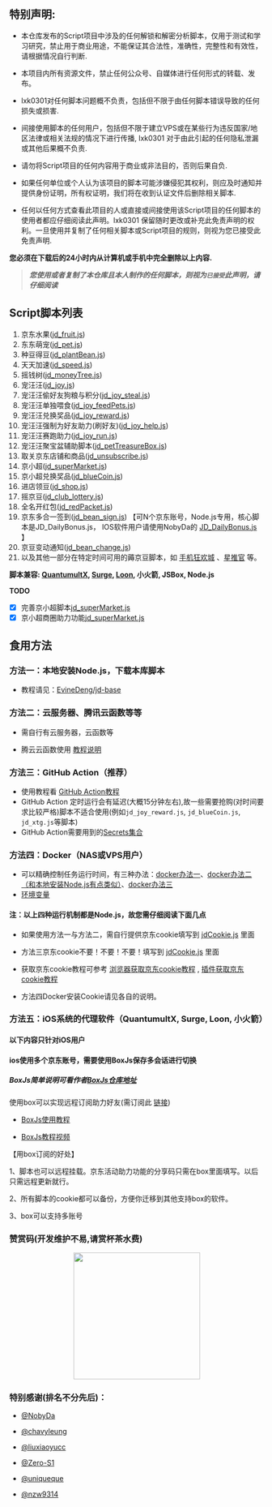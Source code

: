 ## 特别声明: 

* 本仓库发布的Script项目中涉及的任何解锁和解密分析脚本，仅用于测试和学习研究，禁止用于商业用途，不能保证其合法性，准确性，完整性和有效性，请根据情况自行判断.

* 本项目内所有资源文件，禁止任何公众号、自媒体进行任何形式的转载、发布。

* lxk0301对任何脚本问题概不负责，包括但不限于由任何脚本错误导致的任何损失或损害.

* 间接使用脚本的任何用户，包括但不限于建立VPS或在某些行为违反国家/地区法律或相关法规的情况下进行传播, lxk0301 对于由此引起的任何隐私泄漏或其他后果概不负责.

* 请勿将Script项目的任何内容用于商业或非法目的，否则后果自负.

* 如果任何单位或个人认为该项目的脚本可能涉嫌侵犯其权利，则应及时通知并提供身份证明，所有权证明，我们将在收到认证文件后删除相关脚本.

* 任何以任何方式查看此项目的人或直接或间接使用该Script项目的任何脚本的使用者都应仔细阅读此声明。lxk0301 保留随时更改或补充此免责声明的权利。一旦使用并复制了任何相关脚本或Script项目的规则，则视为您已接受此免责声明.

 **您必须在下载后的24小时内从计算机或手机中完全删除以上内容.**  </br>
> ***您使用或者复制了本仓库且本人制作的任何脚本，则视为`已接受`此声明，请仔细阅读*** 

## Script脚本列表

1.  京东水果([jd_fruit.js](https://raw.githubusercontent.com/lxk0301/scripts/master/jd_fruit.js))
2.  东东萌宠([jd_pet.js](https://raw.githubusercontent.com/lxk0301/scripts/master/jd_pet.js))
4.  种豆得豆([jd_plantBean.js](https://raw.githubusercontent.com/lxk0301/scripts/master/jd_plantBean.js))
5.  天天加速([jd_speed.js](https://raw.githubusercontent.com/lxk0301/scripts/master/jd_speed.js))
6.  摇钱树([jd_moneyTree.js](https://raw.githubusercontent.com/lxk0301/scripts/master/jd_moneyTree.js))
6.  宠汪汪([jd_joy.js](https://raw.githubusercontent.com/lxk0301/scripts/master/jd_joy.js))
7.  宠汪汪偷好友狗粮与积分([jd_joy_steal.js](https://raw.githubusercontent.com/lxk0301/scripts/master/jd_joy_steal.js))
8.  宠汪汪单独喂食([jd_joy_feedPets.js](https://raw.githubusercontent.com/lxk0301/scripts/master/jd_joy_feedPets.js))
9.  宠汪汪兑换奖品([jd_joy_reward.js](https://raw.githubusercontent.com/lxk0301/scripts/master/jd_joy_reward.js))
10.  宠汪汪强制为好友助力(刷好友)([jd_joy_help.js](https://raw.githubusercontent.com/lxk0301/scripts/master/jd_joy_help.js))
11.  宠汪汪赛跑助力([jd_joy_run.js](https://raw.githubusercontent.com/lxk0301/scripts/master/jd_joy_run.js))
12.  宠汪汪聚宝盆辅助脚本([jd_petTreasureBox.js](https://raw.githubusercontent.com/lxk0301/scripts/master/jd_petTreasureBox.js))
13.  取关京东店铺和商品([jd_unsubscribe.js](https://raw.githubusercontent.com/lxk0301/scripts/master/jd_unsubscribe.js))
14.  京小超([jd_superMarket.js](https://raw.githubusercontent.com/lxk0301/scripts/master/jd_superMarket.js))
15.  京小超兑换奖品([jd_blueCoin.js](https://raw.githubusercontent.com/lxk0301/scripts/master/jd_blueCoin.js))
16.  进店领豆([jd_shop.js](https://raw.githubusercontent.com/lxk0301/scripts/master/jd_shop.js))
17.  摇京豆([jd_club_lottery.js](https://raw.githubusercontent.com/lxk0301/scripts/master/jd_club_lottery.js))
18.  全名开红包([jd_redPacket.js](https://raw.githubusercontent.com/lxk0301/scripts/master/jd_redPacket.js))
19.  京东多合一签到([jd_bean_sign.js](https://raw.githubusercontent.com/lxk0301/scripts/master/jd_bean_sign.js)) 【可N个京东账号，Node.js专用，核心脚本是JD_DailyBonus.js， IOS软件用户请使用NobyDa的 [JD_DailyBonus.js](https://raw.githubusercontent.com/NobyDa/Script/master/JD-DailyBonus/JD_DailyBonus.js) 】
20.  京豆变动通知([jd_bean_change.js](https://raw.githubusercontent.com/lxk0301/scripts/master/jd_bean_change.js))
21.  以及其他一部分在特定时间可用的薅京豆脚本，如 [手机狂欢城](https://raw.githubusercontent.com/lxk0301/scripts/master/jd_818.js) 、[星推官](https://raw.githubusercontent.com/lxk0301/scripts/master/jd_xtg.js) 等。

**脚本兼容: [QuantumultX](https://apps.apple.com/us/app/quantumult-x/id1443988620), [Surge](https://apps.apple.com/us/app/surge-4/id1442620678), [Loon](https://apps.apple.com/us/app/loon/id1373567447), 小火箭, JSBox, Node.js**

**TODO**

- [x] 完善京小超脚本[jd_superMarket.js](https://raw.githubusercontent.com/lxk0301/scripts/master/jd_superMarket.js)
- [x] 京小超商圈助力功能[jd_superMarket.js](https://raw.githubusercontent.com/lxk0301/scripts/master/jd_superMarket.js)

## 食用方法

### 方法一：本地安装Node.js，下载本库脚本

  - 教程请见：[EvineDeng/jd-base](https://github.com/EvineDeng/jd-base)

### 方法二：云服务器、腾讯云函数等等

  - 需自行有云服务器，云函数等

  - 腾云云函数使用 [教程说明](iCloud.md)
        
### 方法三：GitHub Action（推荐）

 - 使用教程看 [GitHub Action教程](githubAction.md)
 - GitHub Action 定时运行会有延迟(大概15分钟左右),故一些需要抢购(对时间要求比较严格)脚本不适合使用(例如`jd_joy_reward.js`, `jd_blueCoin.js`, `jd_xtg.js`等脚本)
 - GitHub Action需要用到的[Secrets集合](https://github.com/lxk0301/scripts/blob/master/githubAction.md#%E4%B8%8B%E6%96%B9%E6%8F%90%E4%BE%9B%E4%BD%BF%E7%94%A8%E5%88%B0%E7%9A%84-secrets%E5%85%A8%E9%9B%86%E5%90%88)
 
### 方法四：Docker（NAS或VPS用户）

 - 可以精确控制任务运行时间，有三种办法：[docker办法一](https://github.com/lxk0301/scripts/tree/master/docker)、[docker办法二（和本地安装Node.js有点类似）](https://github.com/EvineDeng/jd-base)、[docker办法三](https://github.com/chinnkarahoi/jd-scripts-docker)
 - [环境变量](https://github.com/lxk0301/scripts/blob/master/githubAction.md#%E4%B8%8B%E6%96%B9%E6%8F%90%E4%BE%9B%E4%BD%BF%E7%94%A8%E5%88%B0%E7%9A%84-secrets%E5%85%A8%E9%9B%86%E5%90%88)
 
#### 注：以上四种运行机制都是Node.js，故您需仔细阅读下面几点


  - 如果使用方法一与方法二，需自行提供京东cookie填写到 [jdCookie.js](https://github.com/lxk0301/scripts/blob/master/jdCookie.js) 里面

  - 方法三京东cookie不要！不要！不要！填写到 [jdCookie.js](https://github.com/lxk0301/scripts/blob/master/jdCookie.js) 里面
   
  - 获取京东cookie教程可参考 [浏览器获取京东cookie教程](https://github.com/lxk0301/scripts/blob/master/backUp/GetJdCookie.md) , [插件获取京东cookie教程](https://github.com/lxk0301/scripts/blob/master/backUp/GetJdCookie2.md)

  - 方法四Docker安装Cookie请见各自的说明。

### 方法五：iOS系统的代理软件（QuantumultX, Surge, Loon, 小火箭）

#### 以下内容只针对iOS用户

#### ios使用多个京东账号，需要使用BoxJs保存多会话进行切换 

##### BoxJs简单说明可看作者[BoxJs仓库地址](https://github.com/chavyleung/scripts/)

使用box可以实现远程订阅助力好友(需订阅此 [链接](https://raw.githubusercontent.com/lxk0301/scripts/master/lxk0301.boxjs.json))

- [BoxJs使用教程](https://chavyleung.gitbook.io/boxjs/)

- [BoxJs教程视频](https://youtu.be/eIpBrRxiy0w)


【用box订阅的好处】

 1、脚本也可以远程挂载。京东活动助力功能的分享码只需在box里面填写。以后只需远程更新就行。

 2、所有脚本的cookie都可以备份，方便你迁移到其他支持box的软件。

 3、box可以支持多账号

### 赞赏码(开发维护不易,请赏杯茶水费)
<div align=center><img width="250" height="250" src="https://raw.githubusercontent.com/lxk0301/scripts/master/icon/thanks.jpg"/></div>

### 特别感谢(排名不分先后)：
* [@NobyDa](https://github.com/NobyDa)

* [@chavyleung](https://github.com/chavyleung)

* [@liuxiaoyucc](https://github.com/liuxiaoyucc)

* [@Zero-S1](https://github.com/Zero-S1)

* [@uniqueque](https://github.com/uniqueque)


* [@nzw9314](https://github.com/nzw9314)





